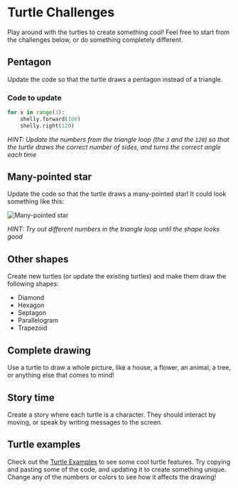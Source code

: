 # Turtle Challenges
Play around with the turtles to create something cool! Feel free to start from the challenges below, or do something completely different.

## Pentagon
Update the code so that the turtle draws a pentagon instead of a triangle.

### Code to update
```python
for x in range(3):
    shelly.forward(100)
    shelly.right(120)
```

_HINT: Update the numbers from the triangle loop (the `3` and the `120`) so that the turtle draws the correct number of sides, and turns the correct angle each time_

## Many-pointed star
Update the code so that the turtle draws a many-pointed star! It could look something like this:

![Many-pointed star](https://i.imgur.com/uJR2FZO.png)

_HINT: Try out different numbers in the triangle loop until the shape looks good_

## Other shapes
Create new turtles (or update the existing turtles) and make them draw the following shapes:
- Diamond
- Hexagon
- Septagon
- Parallelogram
- Trapezoid

## Complete drawing
Use a turtle to draw a whole picture, like a house, a flower, an animal, a tree, or anything else that comes to mind!

## Story time
Create a story where each turtle is a character. They should interact by moving, or speak by writing messages to the screen.

## Turtle examples
Check out the [Turtle Examples](TurtleExamples.md) to see some cool turtle features. Try copying and pasting some of the code, and updating it to create something unique. Change any of the numbers or colors to see how it affects the drawing!